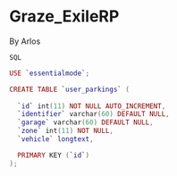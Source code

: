 # Graze_ExileRP

By Arlos



```SQL```
```lua
USE `essentialmode`;

CREATE TABLE `user_parkings` (
  
  `id` int(11) NOT NULL AUTO_INCREMENT,
  `identifier` varchar(60) DEFAULT NULL,
  `garage` varchar(60) DEFAULT NULL,
  `zone` int(11) NOT NULL,
  `vehicle` longtext,

  PRIMARY KEY (`id`)
);
